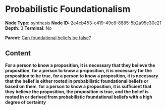 # Probabilistic Foundationalism

**Node Type:** synthesis
**Node ID:** 2e4cb453-c419-49c8-8885-5b2a95e30e21
**Depth:** 3
**Terminal:** No

**Parent:** [Can foundational beliefs be false?](can-foundational-beliefs-be-false.md)

## Content

**For a person to know a proposition, it is necessary that they believe the proposition**, **for a person to know a proposition, it is necessary for the proposition to be true**, **for a person to know a proposition, it is necessary that the belief is either rooted in probabilistic foundational beliefs or based on them**, **for a person to know a proposition, it is sufficient that they believe the proposition, the proposition is true, and the belief is rooted in or derived from probabilistic foundational beliefs with a high degree of certainty**
